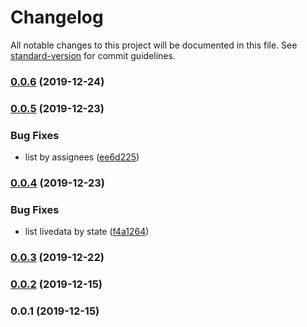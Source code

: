 # Changelog

All notable changes to this project will be documented in this file. See [standard-version](https://github.com/conventional-changelog/standard-version) for commit guidelines.

### [0.0.6](https://github.com/36node/catcm-livedata-core-sdk/compare/v0.0.5...v0.0.6) (2019-12-24)



### [0.0.5](https://github.com/36node/catcm-livedata-core-sdk/compare/v0.0.4...v0.0.5) (2019-12-23)


### Bug Fixes

* list by assignees ([ee6d225](https://github.com/36node/catcm-livedata-core-sdk/commit/ee6d225))



### [0.0.4](https://github.com/36node/catcm-livedata-core-sdk/compare/v0.0.2...v0.0.4) (2019-12-23)


### Bug Fixes

* list livedata by state ([f4a1264](https://github.com/36node/catcm-livedata-core-sdk/commit/f4a1264))



### [0.0.3](https://github.com/36node/catcm-livedata-core-sdk/compare/v0.0.2...v0.0.3) (2019-12-22)



### [0.0.2](https://github.com/36node/catcm-livedata-core-sdk/compare/v0.0.1...v0.0.2) (2019-12-15)



### 0.0.1 (2019-12-15)
